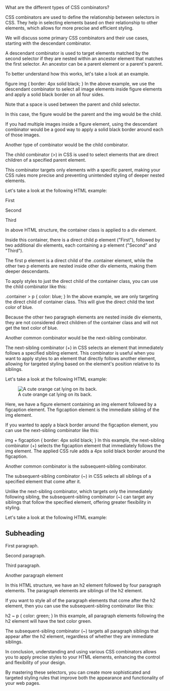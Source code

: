 <!-- @format -->

What are the different types of CSS combinators?

CSS combinators are used to define the relationship between selectors in CSS. They help in selecting elements based on their relationship to other elements, which allows for more precise and efficient styling.

We will discuss some primary CSS combinators and their use cases, starting with the descendant combinator.

A descendant combinator is used to target elements matched by the second selector if they are nested within an ancestor element that matches the first selector. An ancestor can be a parent element or a parent's parent.

To better understand how this works, let's take a look at an example.

figure img {
border: 4px solid black;
}
In the above example, we use the descendant combinator to select all image elements inside figure elements and apply a solid black border on all four sides.

Note that a space is used between the parent and child selector.

In this case, the figure would be the parent and the img would be the child.

If you had multiple images inside a figure element, using the descendant combinator would be a good way to apply a solid black border around each of those images.

Another type of combinator would be the child combinator.

The child combinator (>) in CSS is used to select elements that are direct children of a specified parent element.

This combinator targets only elements with a specific parent, making your CSS rules more precise and preventing unintended styling of deeper nested elements.

Let's take a look at the following HTML example:

<div class="container">
    <p>First</p>
    <div>
      <p>Second</p>
    </div>
    <div>
      <p>Third</p>
    </div>
</div>
In above HTML structure, the container class is applied to a div element.

Inside this container, there is a direct child p element ("First"), followed by two additional div elements, each containing a p element ("Second" and "Third").

The first p element is a direct child of the .container element, while the other two p elements are nested inside other div elements, making them deeper descendants.

To apply styles to just the direct child of the container class, you can use the child combinator like this:

.container > p {
color: blue;
}
In the above example, we are only targeting the direct child of container class. This will give the direct child the text color of blue.

Because the other two paragraph elements are nested inside div elements, they are not considered direct children of the container class and will not get the text color of blue.

Another common combinator would be the next-sibling combinator.

The next-sibling combinator (+) in CSS selects an element that immediately follows a specified sibling element. This combinator is useful when you want to apply styles to an element that directly follows another element, allowing for targeted styling based on the element's position relative to its siblings.

Let's take a look at the following HTML example:

<figure>
  <img
    src="https://cdn.freecodecamp.org/curriculum/cat-photo-app/relaxing-cat.jpg"
    alt="A cute orange cat lying on its back."
  />
  <figcaption>A cute orange cat lying on its back.</figcaption>
</figure>
Here, we have a figure element containing an img element followed by a figcaption element. The figcaption element is the immediate sibling of the img element.

If you wanted to apply a black border around the figcaption element, you can use the next-sibling combinator like this:

img + figcaption {
border: 4px solid black;
}
In this example, the next-sibling combinator (+) selects the figcaption element that immediately follows the img element. The applied CSS rule adds a 4px solid black border around the figcaption.

Another common combinator is the subsequent-sibling combinator.

The subsequent-sibling combinator (~) in CSS selects all siblings of a specified element that come after it.

Unlike the next-sibling combinator, which targets only the immediately following sibling, the subsequent-sibling combinator (~) can target any siblings that follow the specified element, offering greater flexibility in styling.

Let's take a look at the following HTML example:

<div class="container">
  <h2>Subheading</h2>
  <p>First paragraph.</p>
  <p>Second paragraph.</p>
  <p>Third paragraph.</p>
  <p>Another paragraph element</p>
</div>
In this HTML structure, we have an h2 element followed by four paragraph elements. The paragraph elements are siblings of the h2 element.

If you want to style all of the paragraph elements that come after the h2 element, then you can use the subsequent-sibling combinator like this:

h2 ~ p {
color: green;
}
In this example, all paragraph elements following the h2 element will have the text color green.

The subsequent-sibling combinator (~) targets all paragraph siblings that appear after the h2 element, regardless of whether they are immediate siblings.

In conclusion, understanding and using various CSS combinators allows you to apply precise styles to your HTML elements, enhancing the control and flexibility of your design.

By mastering these selectors, you can create more sophisticated and targeted styling rules that improve both the appearance and functionality of your web pages.
